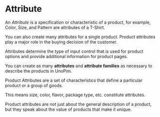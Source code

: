# Attribute

An *Attribute* is a specification or characteristic of a product, for example, Color, Size, and Pattern are attributes of a T-Shirt.

You can also create many attributes for a single product. Product attributes play a major role in the buying decision of the customer.

Attributes determine the type of input control that is used for product options and provide additional information for product pages.

You can create as many **attributes** and **attribute families** as necessary to describe the products in UnoPim.

Product Attributes are a set of characteristics that define a particular product or a group of goods.

This means size, color, flavor, package type, etc. constitute attributes. 

Product attributes are not just about the general description of a product, but they speak about the value of products that make it unique.